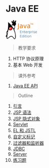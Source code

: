 # Java EE

<img src="../image/javaee/logo_javaee.png" title="Java EE" width="100">

> 教学要求

1. HTTP 协议原理
1. 基本 Web 开发

> 课外参考

1. [Java EE API](http://docs.oracle.com/javaee/6/api/)

> Outline

1. [引言](intro.md)
2. [JSP 语法](jsp.md)
3. [JSP 隐式对象](implicit_object.md)
4. [Servlet](servlet.md)
5. [EL 和 JSTL](el_jstl.md)
6. [自定义标记](custom_tag.md)
7. [过滤器和监听器](filter_listener.md)
8. [JDBC](jdbc.md)
9. [Server](server.md)
10. [练习题](exercise.md)